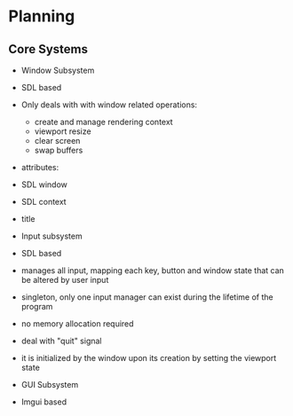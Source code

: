 # Planning

## Core Systems

- Window Subsystem
 - SDL based
 - Only deals with with window related operations:
    - create and manage rendering context
    - viewport resize
    - clear screen
    - swap buffers
 - attributes:
  - SDL window
  - SDL context
  - title

- Input subsystem
 - SDL based
 - manages all input, mapping each key, button and window state that can be altered by user input
 - singleton, only one input manager can exist during the lifetime of the program
 - no memory allocation required
 - deal with "quit" signal
 - it is initialized by the window upon its creation by setting the viewport state

- GUI Subsystem
 - Imgui based
